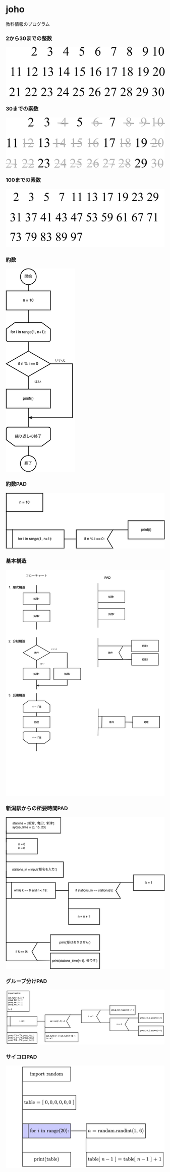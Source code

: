 # joho
教科情報のプログラム

### 2から30までの整数

![](https://github.com/KazuhiroYamada/joho/blob/main/primenumber002.png?raw=true)

### 30までの素数
![](https://github.com/KazuhiroYamada/joho/blob/main/primenumber003.png?raw=true)

### 100までの素数

![](https://github.com/KazuhiroYamada/joho/blob/main/primenumber001.png?raw=true)

### 約数

![](https://github.com/KazuhiroYamada/joho/blob/main/約数.png)


### 約数PAD

![](https://github.com/KazuhiroYamada/joho/blob/main/約数PAD.png)



### 基本構造

![](https://github.com/KazuhiroYamada/joho/blob/main/基本構造.png)


### 新潟駅からの所要時間PAD

![](https://github.com/KazuhiroYamada/joho/blob/main/新潟駅からの所要時間PAD.png)

### グループ分けPAD

![](https://github.com/KazuhiroYamada/joho/blob/main/Group_PAD.png)

### サイコロPAD

![](https://github.com/KazuhiroYamada/joho/blob/main/sai_PAD.png)
